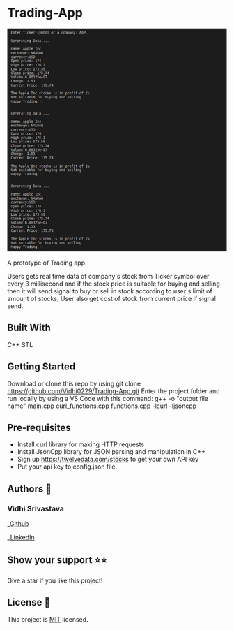 # Trading-App

![Screenshot](./output.png)

A prototype of Trading app.

Users gets real time data of company's stock from Ticker symbol over every 3 millisecond and if the stock price is suitable for buying and selling then it will send signal to buy or sell in stock according to user's limit of amount of stocks, User also get cost of stock from current price if signal send.

## Built With

C++ STL

## Getting Started

Download or clone this repo by using git clone https://github.com/Vidhi0229/Trading-App.git
Enter the project folder and run locally by using a VS Code with this command: g++ -o "output file name" main.cpp curl_functions.cpp functions.cpp -lcurl -ljsoncpp

## Pre-requisites
- Install curl library for making HTTP requests
- Install JsonCpp library for JSON parsing and manipulation in C++
- Sign up https://twelvedata.com/stocks to get your own API key
- Put your api key to config.json file.

## Authors 👤

### Vidhi Srivastava

_[Github](https://github.com/Vidhi0229)

_[LinkedIn](https://www.linkedin.com/in/vidhisrivastava01/)

## Show your support ⭐️⭐️

Give a star if you like this project!

## License 📝

This project is [MIT](https://www.mit.edu/~amini/LICENSE.md) licensed.